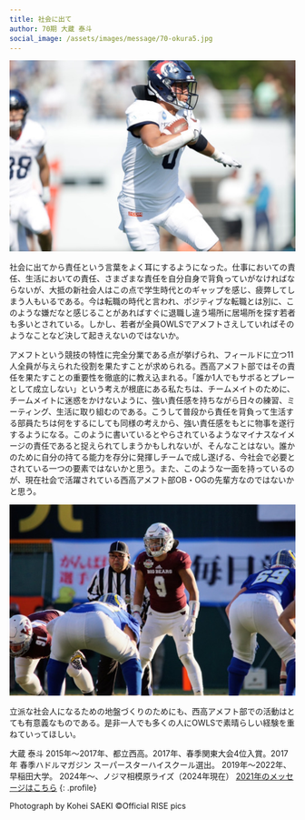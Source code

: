 ```yaml
---
title: 社会に出て
author: 70期 大蔵 泰斗
social_image: /assets/images/message/70-okura5.jpg
---
```


![大蔵 社会人選手写真](/assets/images/message/70-okura5.jpg)

社会に出てから責任という言葉をよく耳にするようになった。仕事においての責任、生活においての責任、さまざまな責任を自分自身で背負っていがなければならないが、大抵の新社会人はこの点で学生時代とのギャップを感じ、疲弊してしまう人もいるである。今は転職の時代と言われ、ポジティブな転職とは別に、このような嫌だなと感じることがあればすぐに退職し違う場所に居場所を探す若者も多いとされている。しかし、若者が全員OWLSでアメフトさえしていればそのようなことなど決して起きえないのではないか。

アメフトという競技の特性に完全分業である点が挙げられ、フィールドに立つ11人全員が与えられた役割を果たすことが求められる。西高アメフト部ではその責任を果たすことの重要性を徹底的に教え込まれる。「誰か1人でもサボるとプレーとして成立しない」という考えが根底にある私たちは、チームメイトのために、チームメイトに迷惑をかけないように、強い責任感を持ちながら日々の練習、ミーティング、生活に取り組むのである。こうして普段から責任を背負って生活する部員たちは何をするにしても同様の考えから、強い責任感をもとに物事を遂行するようになる。このように書いているとやらされているようなマイナスなイメージの責任であると捉えられてしまうかもしれないが、そんなことはない。誰かのために自分の持てる能力を存分に発揮しチームで成し遂げる、今社会で必要とされている一つの要素ではないかと思う。また、このような一面を持っているのが、現在社会で活躍されている西高アメフト部OB・OGの先輩方なのではないかと思う。

![大蔵 大学時写真](/assets/images/message/70-okura3.jpg)

立派な社会人になるための地盤づくりのためにも、西高アメフト部での活動はとても有意義なものである。是非一人でも多くの人にOWLSで素晴らしい経験を重ねていってほしい。

大蔵 泰斗
2015年～2017年、都立西高。2017年、春季関東大会4位入賞。2017年 春季ハドルマガジン スーパースターハイスクール選出。
2019年～2022年、早稲田大学。
2024年〜、ノジマ相模原ライズ（2024年現在）
[2021年のメッセージはこちら](./02-70-okura)
{: .profile}

Photograph by Kohei SAEKI ©Official RISE pics
